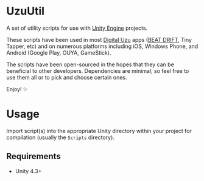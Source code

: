 # UzuUtil

A set of utility scripts for use with [Unity Engine](https://unity3d.com) projects.

These scripts have been used in most [Digital Uzu](http://digitaluzu.com) apps ([BEAT DRIFT](http://beatdrift.com), Tiny Tapper, etc) and on numerous platforms including iOS, Windows Phone, and Android (Google Play, OUYA, GameStick).

The scripts have been open-sourced in the hopes that they can be beneficial to other developers. Dependencies are minimal, so feel free to use them all or to pick and choose certain ones.

Enjoy! :sparkles:

# Usage
Import script(s) into the appropriate Unity directory within your project for compilation (usually the `Scripts` directory).

## Requirements
* Unity 4.3+
